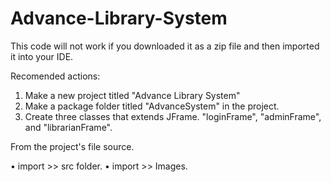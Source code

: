 # Advance-Library-System

This code will not work if you downloaded it as a zip file and then imported it into your IDE.

Recomended actions:

1. Make a new project titled "Advance Library System"
2. Make a package folder titled "AdvanceSystem" in the project.
3. Create three classes that extends JFrame. "loginFrame", "adminFrame", and "librarianFrame".

From the project's file source.

• import >> src folder.
• import >> Images.
